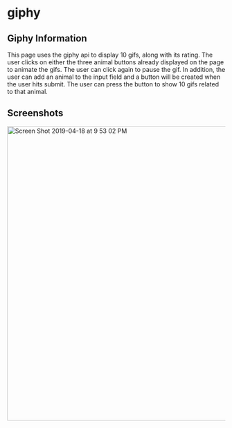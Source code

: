 # giphy

## Giphy Information
This page uses the giphy api to display 10 gifs, along with its rating. The user clicks on either the three animal buttons already displayed on the page to animate the gifs. The user can click again to pause the gif. In addition, the user can add an animal to the input field and a button will be created when the user hits submit. The user can press the button to show 10 gifs related to that animal.

## Screenshots
<img width="681" alt="Screen Shot 2019-04-18 at 9 53 02 PM" src="https://user-images.githubusercontent.com/45925284/56406169-eb726c00-6224-11e9-8b59-def2d378c8d1.png">

